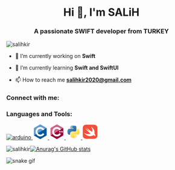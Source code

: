 <h1 align="center">Hi 👋, I'm SALiH</h1>
<h3 align="center">A passionate SWIFT developer from TURKEY</h3>

<p align="left"> <img src="https://komarev.com/ghpvc/?username=salihkir&label=Profile%20views&color=0e75b6&style=flat" alt="salihkir" /> </p>

- 🔭 I’m currently working on **Swift**

- 🌱 I’m currently learning **Swift and SwiftUI**

- 📫 How to reach me **salihkir2020@gmail.com**

<h3 align="left">Connect with me:</h3>
<p align="left">
</p>

<h3 align="left">Languages and Tools:</h3>
<p align="left"> <a href="https://www.arduino.cc/" target="_blank" rel="noreferrer"> <img src="https://cdn.worldvectorlogo.com/logos/arduino-1.svg" alt="arduino" width="40" height="40"/> </a> <a href="https://www.cprogramming.com/" target="_blank" rel="noreferrer"> <img src="https://raw.githubusercontent.com/devicons/devicon/master/icons/c/c-original.svg" alt="c" width="40" height="40"/> </a> <a href="https://www.w3schools.com/cpp/" target="_blank" rel="noreferrer"> <img src="https://raw.githubusercontent.com/devicons/devicon/master/icons/cplusplus/cplusplus-original.svg" alt="cplusplus" width="40" height="40"/> </a> <a href="https://www.python.org" target="_blank" rel="noreferrer"> <img src="https://raw.githubusercontent.com/devicons/devicon/master/icons/python/python-original.svg" alt="python" width="40" height="40"/> </a> <a href="https://developer.apple.com/swift/" target="_blank" rel="noreferrer"> <img src="https://raw.githubusercontent.com/devicons/devicon/master/icons/swift/swift-original.svg" alt="swift" width="40" height="40"/> </a> </p>

<p><img align="left" src="https://github-readme-stats.vercel.app/api/top-langs?username=salihkir&show_icons=true&locale=en&layout=compact" alt="salihkir" /></p>



[![Anurag's GitHub stats](https://github-readme-stats.vercel.app/api?username=salihkir)](https://github.com/anuraghazra/github-readme-stats)

![snake gif](https://github.com/salihkir/blob/output/github-contribution-grid-snake.gif)
